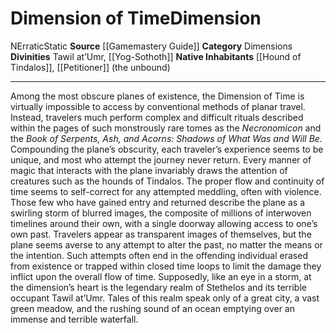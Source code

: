 ﻿---
alignment: N
element: null
id: '21'
name: Dimension of Time
plane_category: Dimensions
rarity: Common
source: '[[DATABASE/source/Gamemastery Guide|Gamemastery Guide]]'
trait:
- '[[DATABASE/trait/Erratic|Erratic]]'
- '[[DATABASE/trait/Static|Static]]'
type: Plane

---
# Dimension of Time<span class="item-type">Dimension</span>

<span class="trait-alignment item-trait">N</span><span class="item-trait">Erratic</span><span class="item-trait">Static</span>
**Source** [[Gamemastery Guide]]
**Category** Dimensions
**Divinities** Tawil at’Umr, [[Yog-Sothoth]]
**Native Inhabitants** [[Hound of Tindalos]], [[Petitioner]] (the unbound)

---
Among the most obscure planes of existence, the Dimension of Time is virtually impossible to access by conventional methods of planar travel. Instead, travelers much perform complex and difficult rituals described within the pages of such monstrously rare tomes as the _Necronomicon_ and the _Book of Serpents, Ash, and Acorns: Shadows of What Was and Will Be_. Compounding the plane’s obscurity, each traveler’s experience seems to be unique, and most who attempt the journey never return. Every manner of magic that interacts with the plane invariably draws the attention of creatures such as the hounds of Tindalos. The proper flow and continuity of time seems to self-correct for any attempted meddling, often with violence.
 Those few who have gained entry and returned describe the plane as a swirling storm of blurred images, the composite of millions of interwoven timelines around their own, with a single doorway allowing access to one’s own past. Travelers appear as transparent images of themselves, but the plane seems averse to any attempt to alter the past, no matter the means or the intention. Such attempts often end in the offending individual erased from existence or trapped within closed time loops to limit the damage they inflict upon the overall flow of time.
 Supposedly, like an eye in a storm, at the dimension’s heart is the legendary realm of Stethelos and its terrible occupant Tawil at’Umr. Tales of this realm speak only of a great city, a vast green meadow, and the rushing sound of an ocean emptying over an immense and terrible waterfall.